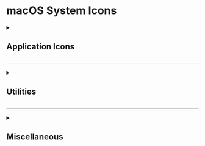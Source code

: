 # macOS System Icons

<details>
  <summary><h2>Application Icons</h2></summary>

  <img width="100" alt="App Store" src="https://github.com/Number-3434/macOS-System-Icons/assets/115815794/a33b23c6-1ecc-44e1-9f4c-0bfcbe9052a7">
  <img width="100" alt="Automator" src="https://github.com/Number-3434/macOS-System-Icons/assets/115815794/fc344581-0619-4d93-8b80-fc40aa2f599b">
  <img width="100" alt="Books" src="https://github.com/Number-3434/macOS-System-Icons/assets/115815794/75e65083-f14d-408a-b9b1-143eaeb144a7">
  <img width="100" alt="Calculator" src="https://github.com/Number-3434/macOS-System-Icons/assets/115815794/6a6eb671-a438-4335-8e79-6a8d8eff4b57">
  <img width="100" alt="Calendar" src="https://github.com/Number-3434/macOS-System-Icons/assets/115815794/fb3352cf-6332-4544-995b-05936f2c0915">
  <img width="100" alt="Chess" src="https://github.com/Number-3434/macOS-System-Icons/assets/115815794/5358b82c-5c3d-4350-8df0-50cd586f002e">
  <img width="100" alt="Clock" src="https://github.com/Number-3434/macOS-System-Icons/assets/115815794/e849163a-8251-4c68-93d1-27badbffe0d6">
  <img width="100" alt="Contacts" src="https://github.com/Number-3434/macOS-System-Icons/assets/115815794/c0e747ca-fc6e-43ae-b725-5a72984bb78a">
  <img width="100" alt="Dictionary" src="https://github.com/Number-3434/macOS-System-Icons/assets/115815794/08d03d08-8a0d-46ea-84f4-d1d2d3f1fec0">
  <img width="100" alt="FaceTime" src="https://github.com/Number-3434/macOS-System-Icons/assets/115815794/49a5ef4a-a7e6-4db7-8e17-7bd729411f15">
  <img width="100" alt="Find My" src="https://github.com/Number-3434/macOS-System-Icons/assets/115815794/6186a67a-6277-4102-8b8a-f15af4496ffd">
  <img width="100" alt="Font Book" src="https://github.com/Number-3434/macOS-System-Icons/assets/115815794/0adeb100-2769-4e62-9a02-bd7e9a802b5d">
  <img width="100" alt="Freeform" src="https://github.com/Number-3434/macOS-System-Icons/assets/115815794/c5963e56-a059-4341-a1a8-3f81fa1add66">
  <img width="100" alt="image" src="https://github.com/Number-3434/macOS-System-Icons/assets/115815794/e7890d6b-e651-468f-8463-b0503db82590">
  <img width="100" alt="image" src="https://github.com/Number-3434/macOS-System-Icons/assets/115815794/f4e6823a-3a1d-45fb-a745-c70459c2580f">
  <img width="100" alt="image" src="https://github.com/Number-3434/macOS-System-Icons/assets/115815794/358be7c6-e8d5-4f1b-b49f-590de79bd613">
  <img width="100" alt="image" src="https://github.com/Number-3434/macOS-System-Icons/assets/115815794/07a131cc-fb8c-46aa-aa19-31a146a4b344">
  <img width="100" alt="image" src="https://github.com/Number-3434/macOS-System-Icons/assets/115815794/dbf24edb-557c-48c7-9606-af5ef7f560cd">
  <img width="100" alt="image" src="https://github.com/Number-3434/macOS-System-Icons/assets/115815794/c42527ac-9131-433b-9ffc-039a3ad27463">
  <img width="100" alt="image" src="https://github.com/Number-3434/macOS-System-Icons/assets/115815794/ece08ab0-085f-4945-a456-e332cf3930fb">
  <img width="100" alt="image" src="https://github.com/Number-3434/macOS-System-Icons/assets/115815794/29c4d5dc-300d-4827-b0f9-c783bbf5eff5">
  <img width="100" alt="image" src="https://github.com/Number-3434/macOS-System-Icons/assets/115815794/cd8fb7e7-5e3e-471d-8df8-99cfaab5a8f5">
  <img width="100" alt="image" src="https://github.com/Number-3434/macOS-System-Icons/assets/115815794/bf724e95-5bbe-4258-907e-b5df5eabd94c">
  <img width="100" alt="image" src="https://github.com/Number-3434/macOS-System-Icons/assets/115815794/387ce9b1-2823-403c-946e-ba27c4485de1">
  <img width="100" alt="image" src="https://github.com/Number-3434/macOS-System-Icons/assets/115815794/bab1fb19-3c1f-4a21-8e66-9e7f588e6fa7">
  <img width="100" alt="image" src="https://github.com/Number-3434/macOS-System-Icons/assets/115815794/cf2faa11-68f2-4b51-b8ed-e07c744f1e87">
  <img width="100" alt="image" src="https://github.com/Number-3434/macOS-System-Icons/assets/115815794/0ff14cd2-fa5a-44ea-8090-5114fbb82f50">
  <img width="100" alt="image" src="https://github.com/Number-3434/macOS-System-Icons/assets/115815794/49f364c1-66fa-4742-b890-0d49da0b1d7a">
  <img width="100" alt="image" src="https://github.com/Number-3434/macOS-System-Icons/assets/115815794/67568cbf-662c-426a-82d5-b56230214afb">
  <img width="100" alt="image" src="https://github.com/Number-3434/macOS-System-Icons/assets/115815794/1277037b-3896-475c-a06e-41af61054471">
  <img width="100" alt="image" src="https://github.com/Number-3434/macOS-System-Icons/assets/115815794/626f5a5d-4a7c-442d-86ff-79c2e4501f35">
  <img width="100" alt="image" src="https://github.com/Number-3434/macOS-System-Icons/assets/115815794/f8878200-ed0d-47ea-b105-644531a4a350">
  <img width="100" alt="image" src="https://github.com/Number-3434/macOS-System-Icons/assets/115815794/e3771cd5-23a5-422c-9590-de6e2fc6bd9f">
  <img width="100" alt="image" src="https://github.com/Number-3434/macOS-System-Icons/assets/115815794/dba34e12-69fc-4542-9885-53034be528cf">
  <img width="100" alt="image" src="https://github.com/Number-3434/macOS-System-Icons/assets/115815794/daa6ae25-5dc1-4b10-a65f-fede8d8625ea">
  <img width="100" alt="image" src="https://github.com/Number-3434/macOS-System-Icons/assets/115815794/df9ce312-23e8-4e0f-859e-aa311ef02d1c">
  <img width="100" alt="image" src="https://github.com/Number-3434/macOS-System-Icons/assets/115815794/b0810ba1-7f74-4a6c-b265-d82642b43812">
  <img width="100" alt="image" src="https://github.com/Number-3434/macOS-System-Icons/assets/115815794/14bfed26-3c71-4391-b26a-daeccd46b2da">
  <img width="100" alt="image" src="https://github.com/Number-3434/macOS-System-Icons/assets/115815794/59584158-6146-485a-a683-bcfa37ad541c">
  <img width="100" alt="image" src="https://github.com/Number-3434/macOS-System-Icons/assets/115815794/9f7ce39a-c5b0-43d0-a8f1-c5b6e064dc59">
  <img width="100" alt="image" src="https://github.com/Number-3434/macOS-System-Icons/assets/115815794/9a17d28d-6cc2-4348-9fb0-1df2551b4622">

</details>

---

<details>
  <summary><h2>Utilities</h2></summary>

  <img width="100" alt="image" src="https://github.com/Number-3434/macOS-System-Icons/assets/115815794/3de78f0c-eea6-4218-bff2-5108991698d3">
  <img width="100" alt="image" src="https://github.com/Number-3434/macOS-System-Icons/assets/115815794/14df7710-f05f-468a-a615-1809127bee8c">
  <img width="100" alt="image" src="https://github.com/Number-3434/macOS-System-Icons/assets/115815794/bdbe1d3a-8564-49cd-bbc7-afb4ce1fbd26">
  <img width="100" alt="image" src="https://github.com/Number-3434/macOS-System-Icons/assets/115815794/5b736c14-dbe4-485f-bcc9-988f65b9a267">
  <img width="100" alt="image" src="https://github.com/Number-3434/macOS-System-Icons/assets/115815794/e6c85a29-52db-4a08-a7dc-90476bfd4a41">
  <img width="100" alt="image" src="https://github.com/Number-3434/macOS-System-Icons/assets/115815794/cd873b83-e54e-45cd-9dcc-11ccf410a7cc">
  <img width="100" alt="image" src="https://github.com/Number-3434/macOS-System-Icons/assets/115815794/348395d8-6765-4d53-945b-65fbbdab92c2">
  <img width="100" alt="image" src="https://github.com/Number-3434/macOS-System-Icons/assets/115815794/46a49978-1f14-4a8f-9040-81eafad7c179">
  <img width="100" alt="image" src="https://github.com/Number-3434/macOS-System-Icons/assets/115815794/74353b04-d3c8-47b1-868d-abb87a08415d">
  <img width="100" alt="image" src="https://github.com/Number-3434/macOS-System-Icons/assets/115815794/324b2585-8eb7-4b86-af35-d3f7126577a5">
  <img width="100" alt="image" src="https://github.com/Number-3434/macOS-System-Icons/assets/115815794/3debc5c9-9c7b-4cb5-b111-7d52cb209078">
  <img width="100" alt="image" src="https://github.com/Number-3434/macOS-System-Icons/assets/115815794/7f027870-ee06-4329-ac51-37a14f997815">
  <img width="100" alt="image" src="https://github.com/Number-3434/macOS-System-Icons/assets/115815794/34c71f3c-e217-406b-851c-b6ca0e7f1964">
  <img width="100" alt="image" src="https://github.com/Number-3434/macOS-System-Icons/assets/115815794/5b53c176-6845-4f1f-a0ae-82fe9368a2b1">
  <img width="100" alt="image" src="https://github.com/Number-3434/macOS-System-Icons/assets/115815794/966462a2-9cce-48ef-8eb9-0b2388c4ec47">
  <img width="100" alt="image" src="https://github.com/Number-3434/macOS-System-Icons/assets/115815794/add3f1ba-13b1-40d9-8e65-bffb5b7fede4">
  <img width="100" alt="image" src="https://github.com/Number-3434/macOS-System-Icons/assets/115815794/dd7537f7-ab47-4459-99ea-8ce52127e3ab">
  <img width="100" alt="image" src="https://github.com/Number-3434/macOS-System-Icons/assets/115815794/92bf9b48-2338-430c-9765-cb336d5c7f88">

</details>

---

<details>
  <summary><h2>Miscellaneous</h2></summary>

  <img width="100" alt="image" src="https://github.com/Number-3434/macOS-System-Icons/assets/115815794/ac560edd-9402-4843-b247-76307f64dc8f">
  <img width="100" alt="image" src="https://github.com/Number-3434/macOS-System-Icons/assets/115815794/675ea82d-34ca-4e57-92f3-c87c2a3f79cb">
  <img width="100" alt="image" src="https://github.com/Number-3434/macOS-System-Icons/assets/115815794/47baa85c-bad9-405e-9ae2-bebd1dba5aa3">
  <img width="100" alt="image" src="https://github.com/Number-3434/macOS-System-Icons/assets/115815794/b2ec3882-8d31-4273-aedb-c3103a4c7755">
  <img width="100" alt="image" src="https://github.com/Number-3434/macOS-System-Icons/assets/115815794/f54ba3e8-d960-4e18-8988-07ef91c95631">
  <img width="100" alt="image" src="https://github.com/Number-3434/macOS-System-Icons/assets/115815794/5ce0b356-2560-4391-98c7-5de35ae2b445">
  <img width="100" alt="image" src="https://github.com/Number-3434/macOS-System-Icons/assets/115815794/2b5e3163-f80d-4a4d-87a6-f189dbd29da1">
  <img width="100" alt="image" src="https://github.com/Number-3434/macOS-System-Icons/assets/115815794/529c8981-1a3a-4b81-a96e-c5ba7f692e6e">
  <img width="100" alt="image" src="https://github.com/Number-3434/macOS-System-Icons/assets/115815794/ab21b804-5ec1-4a06-b233-8385a0075162">
  <img width="100" alt="image" src="https://github.com/Number-3434/macOS-System-Icons/assets/115815794/80c1345e-fa72-4be3-a201-131994066e65">
  <img width="100" alt="image" src="https://github.com/Number-3434/macOS-System-Icons/assets/115815794/a6a11e69-1dee-44a4-81ef-98cc7efc5af4">
  <img width="100" alt="image" src="https://github.com/Number-3434/macOS-System-Icons/assets/115815794/f0a55131-888c-4987-9ecf-efd0f83016b6">
  <img width="100" alt="image" src="https://github.com/Number-3434/macOS-System-Icons/assets/115815794/076bfeda-4623-4514-a910-df7642b5af8e">
  <img width="100" alt="image" src="https://github.com/Number-3434/macOS-System-Icons/assets/115815794/5c140e07-499c-4f74-ad08-0f74c50d34f1">
  <img width="100" alt="image" src="https://github.com/Number-3434/macOS-System-Icons/assets/115815794/0d166fbe-35a1-47b3-9fc2-0353e3905bc9">
  <img width="100" alt="image" src="https://github.com/Number-3434/macOS-System-Icons/assets/115815794/c7eefa89-e454-43f7-9806-5fa4fd7da4ba">
  <img width="100" alt="image" src="https://github.com/Number-3434/macOS-System-Icons/assets/115815794/6ebb66c9-b19b-4dc1-94ac-1fc9283dc30f">
  <img width="100" alt="image" src="https://github.com/Number-3434/macOS-System-Icons/assets/115815794/c6010cdb-c9c0-4cd7-abb2-ff5bc3cb4e0f">
  <img width="100" alt="image" src="https://github.com/Number-3434/macOS-System-Icons/assets/115815794/4e489317-3b62-4663-ae1a-25a76ea6aa90">
  <img width="100" alt="image" src="https://github.com/Number-3434/macOS-System-Icons/assets/115815794/25d97d75-37db-4985-84d7-13c9750f3475">
  <img width="100" alt="image" src="https://github.com/Number-3434/macOS-System-Icons/assets/115815794/1eb3c819-cede-44aa-abe7-41382f80bff1">
  <img width="100" alt="image" src="https://github.com/Number-3434/macOS-System-Icons/assets/115815794/5eed0499-fa91-4e07-ac4e-1b4d94374de0">
  <img width="100" alt="image" src="https://github.com/Number-3434/macOS-System-Icons/assets/115815794/4a635eac-b806-4a1a-86cf-15dcd0da2bd5">
  <img width="100" alt="image" src="https://github.com/Number-3434/macOS-System-Icons/assets/115815794/2e5bcdb1-ea9c-402a-a733-05ea1777f6b0">

</details>

